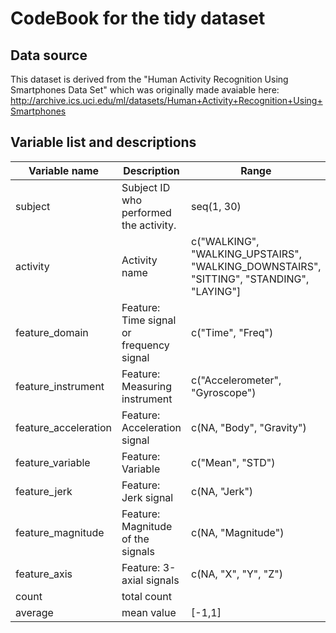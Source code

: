 CodeBook for the tidy dataset
=============================

Data source
-----------
This dataset is derived from the "Human Activity Recognition Using Smartphones Data Set" which was originally made avaiable here: http://archive.ics.uci.edu/ml/datasets/Human+Activity+Recognition+Using+Smartphones

Variable list and descriptions
------------------------------

Variable name        | Description                                | Range
---------------------|--------------------------------------------|----------
subject              | Subject ID who performed the activity.     | seq(1, 30)
activity             | Activity name                              | c("WALKING", "WALKING_UPSTAIRS", "WALKING_DOWNSTAIRS", "SITTING", "STANDING", "LAYING"]
feature_domain       | Feature: Time signal or frequency signal   | c("Time", "Freq")
feature_instrument   | Feature: Measuring instrument              | c("Accelerometer", "Gyroscope")
feature_acceleration | Feature: Acceleration signal               | c(NA, "Body", "Gravity")
feature_variable     | Feature: Variable                          | c("Mean", "STD")                                      
feature_jerk         | Feature: Jerk signal                       | c(NA, "Jerk")
feature_magnitude    | Feature: Magnitude of the signals          | c(NA, "Magnitude")
feature_axis         | Feature: 3-axial signals                   | c(NA, "X", "Y", "Z")
count                | total count                                |
average              | mean value                                 | [-1,1]
